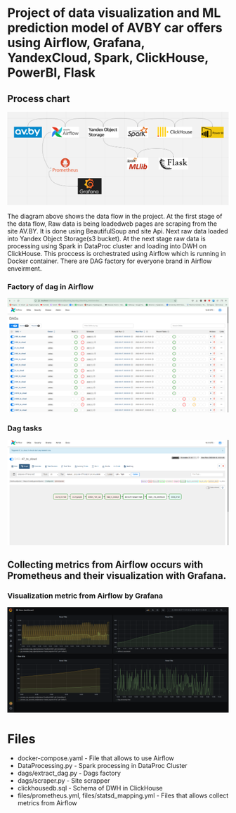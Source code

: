 # Project of data visualization and ML prediction model of AVBY car offers using Airflow, Grafana, YandexCloud, Spark, ClickHouse, PowerBI, Flask
## Process chart

![Chart of data flow](img/image_2022-08-07_15-29-59.png)

The diagram above shows the data flow in the project. At the first stage of the data flow,  Raw data is being loadedweb pages are scraping from the site AV.BY. It is done using BeautifulSoup and site Api. Next raw data loaded into Yandex Object Storage(s3 bucket). At the next stage raw data is processing using Spark in DataProc cluster and loading into DWH on ClickHouse. This proccess is orchestrated using Airflow which is running in Docker container. There are DAG factory for everyone brand in Airflow enveirment.

### Factory of dag in Airflow
![Chart of dag](img/image_2022-08-07_15-00-24.png)

### Dag tasks
![Chart of dag](img/img.png)

## Collecting metrics from Airflow occurs with Prometheus and their visualization with Grafana.

### Visualization metric from Airflow by Grafana
![Chart of dag](img/image_2022-08-07_14-58-53.png)




# Files

- docker-compose.yaml - File that allows to use Airflow
- DataProcessing.py - Spark processing in DataProc Cluster
- dags/extract_dag.py - Dags factory
- dags/scraper.py - Site scrapper
- clickhousedb.sql - Schema of DWH in ClickHouse
- files/prometheus.yml, files/statsd_mapping.yml - Files that allows collect metrics from Airflow
